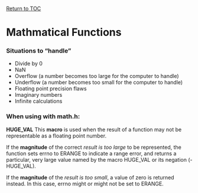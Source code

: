 <a href="https://github.com/CyberTrainingUSAF/05-C-Programming/blob/master/00-Table-of-Contents.md" rel="Return to TOC"> Return to TOC </a>

# Mathmatical Functions

### Situations to “handle”

* Divide by 0
* NaN
* Overflow (a number becomes too large for the computer to handle)
* Underflow (a number becomes too small for the computer to handle)
* Floating point precision flaws
* Imaginary numbers
* Infinite calculations

### When using with **math.h**:


**HUGE_VAL** This **macro** is used when the result of a function may not be representable as a floating point number. 

If the **magnitude** of the correct *result is too large* to be represented, the function sets errno to ERANGE to indicate a range error, and returns a particular, very large value named by the macro HUGE_VAL or its negation (- HUGE_VAL).

If the **magnitude** of the *result is too small*, a value of zero is returned instead. In this case, errno might or might not be set to ERANGE.
